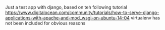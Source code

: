 Just a test app with django, based on teh following tutorial
https://www.digitalocean.com/community/tutorials/how-to-serve-django-applications-with-apache-and-mod_wsgi-on-ubuntu-14-04
virtualenv has not been included for obvious reasons
